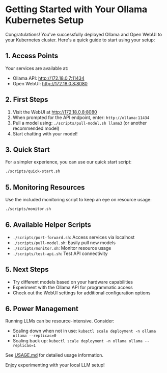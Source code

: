 # Getting Started with Your Ollama Kubernetes Setup

Congratulations! You've successfully deployed Ollama and Open WebUI to your Kubernetes cluster. Here's a quick guide to start using your setup:

## 1. Access Points

Your services are available at:
- Ollama API: http://172.18.0.7:11434
- Open WebUI: http://172.18.0.8:8080

## 2. First Steps

1. Visit the WebUI at http://172.18.0.8:8080
2. When prompted for the API endpoint, enter: `http://ollama:11434`
3. Pull a model using: `./scripts/pull-model.sh llama3` (or another recommended model)
4. Start chatting with your model!

## 3. Quick Start

For a simpler experience, you can use our quick start script:
```bash
./scripts/quick-start.sh
```

## 5. Monitoring Resources

Use the included monitoring script to keep an eye on resource usage:
```bash
./scripts/monitor.sh
```

## 6. Available Helper Scripts

- `./scripts/port-forward.sh`: Access services via localhost
- `./scripts/pull-model.sh`: Easily pull new models
- `./scripts/monitor.sh`: Monitor resource usage
- `./scripts/test-api.sh`: Test API connectivity

## 5. Next Steps

- Try different models based on your hardware capabilities
- Experiment with the Ollama API for programmatic access
- Check out the WebUI settings for additional configuration options

## 6. Power Management

Running LLMs can be resource-intensive. Consider:
- Scaling down when not in use: `kubectl scale deployment -n ollama ollama --replicas=0`
- Scaling back up: `kubectl scale deployment -n ollama ollama --replicas=1`

See [USAGE.md](USAGE.md) for detailed usage information.

Enjoy experimenting with your local LLM setup!
